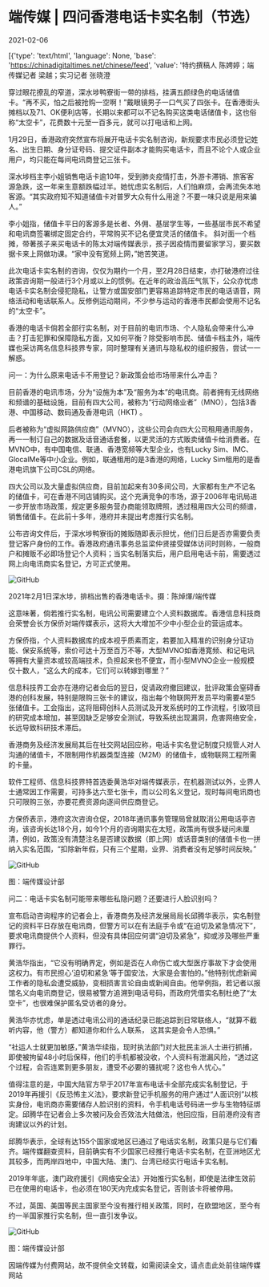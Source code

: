 # 端传媒 | 四问香港电话卡实名制（节选）

2021-02-06

[{'type': 'text/html', 'language': None, 'base': 'https://chinadigitaltimes.net/chinese/feed', 'value': '特约撰稿人 陈娉婷；端传媒记者 梁越；实习记者 张晓澄

穿过眼花撩乱的窄道，深水埗鸭寮街一带的排档，挂满五颜绿色的电话储值卡。“再不买，怕之后被抢购一空啊！”戴眼镜男子一口气买了四张卡。在香港街头摊档以及71、OK便利店等，长期以来都可以不记名购买这类电话储值卡，这也俗称“太空卡”，花费数十元至一百多元，就可以打电话和上网。

1月29日，香港政府突然宣布将展开电话卡实名制咨询，新规要求市民必须登记姓名、出生日期、身分证号码、提交证件副本才能购买电话卡，而且不论个人或企业用户，均只能在每间电讯商登记三张卡。

深水埗档主李小姐销售电话卡逾10年，受到肺炎疫情打击，外游卡滞销、旅客客源急跌，这一年来生意额跌幅过半。她忧虑实名制后，人们怕麻烦，会再流失本地客源。“其实政府知不知道储值卡对普罗大众有什么用途？不要一味只说是用来骗人。”

李小姐指，储值卡平日的客源多是长者、外佣、基层学生等，一些基层市民不希望和电讯商签署绑定固定合约，平常购买不记名便宜灵活的储值卡。 斜对面一个档摊，带著孩子来买电话卡的陈太对端传媒表示，孩子因疫情而要留家学习，要买数据卡来上网做功课。“家中没有宽频上网，”她苦笑道。

此次电话卡实名制的咨询，仅仅为期约一个月，至2月28日结束，亦打破港府过往政策咨询期一般进行3个月或以上的惯例。在近年的政治高压气氛下，公众亦忧虑电话卡实名制会侵犯隐私，让警方或国安部门更容易追踪特定市民的电话语音，网络活动和电话联系人。反修例运动期间，不少参与运动的香港市民都会使用不记名的“太空卡”。

香港的电话卡倘若全部行实名制，对于目前的电讯市场、个人隐私会带来什么冲击？打击犯罪和保障隐私方面，又如何平衡？除受影响市民、储值卡档主外，端传媒也采访两名信息科技界专家，同时整理有关通讯与隐私权的组织报告，尝试一一解惑。

问一：为什么原来电话卡不用登记？新政策会给市场带来什么冲击？

目前香港的电讯市场，分为“设施为本”及“服务为本”的电讯商。前者拥有无线网络和频谱的基础设施，目前有四大公司，被称为“行动网络业者”（MNO），包括3香港、中国移动、数码通及香港电讯（HKT) 。

后者被称为“虚拟网路供应商”（MVNO），这些公司会向四大公司租用通讯服务，再一一制订自己的数据及话音通话套餐，以更灵活的方式贩卖储值卡给消费者。在MVNO中，有中国电信、联通、香港宽频等大型企业，也有Lucky Sim、IMC、GlocalMe等中小企业。例如，联通租用的是3香港的网络，Lucky Sim租用的是香港电讯旗下公司CSL的网络。

四大公司以及大量虚拟供应商，目前加起来有30多间公司，大家都有生产不记名的储值卡，可在香港不同店铺购买。这个充满竞争的市场，源于2006年电讯局进一步开放市场政策，规定更多服务营办商能领取牌照，透过租用四大公司的频谱，销售储值卡。在此前十多年，港府并未提出考虑推行实名制。

公布咨询文件后，于深水埗鸭寮街的摊贩随即表示担忧，他们日后是否亦需要负责登记客户身份的工作。香港政府通讯事务总监梁仲贤接受媒体访问时则称，一般商户和摊贩不必即场登记个人资料；当实名制落实后，用户启用电话卡前，需要透过网上向电讯商实名登记，方可正式使用。

![GitHub](https://chinadigitaltimes.net/chinese/files/2021/02/post-662417-601e78e5eab8c.)

2021年2月1日深水埗，排档出售的香港电话卡。摄：陈焯煇/端传媒

这意味著，倘若推行实名制，电讯公司需要建立个人资料数据库。香港信息科技商会荣誉会长方保侨对端传媒表示，这将大大增加不少中小型企业的营运成本。

方保侨指，个人资料数据库的成本视乎质素而定，若要加入精准的识别身分证功能、保安系统等，索价可达十万至百万不等，大型MVNO如香港寛频、和记电讯等拥有大量资本或较高端技术，负担起来也不便宜，而小型MVNO企业一般规模仅十数人，“这么大的成本，它们可以转嫁到哪里？”

信息科技界工会亦在港府记者会后的翌日，促请政府撤回建议，批评政策会窒碍香港的创科发展，特别是限购三张卡的建议，指出每个物联网开发员平均需要4至5张储值卡。工会指出，这将阻碍创科人员测试及开发系统时的工作流程，引致项目的研究成本增加，甚至因缺乏足够安全测试，导致系统出现漏洞，危害网络安全，长远导致科研技术滞后。

香港商务及经济发展局其后在社交网站回应称，电话卡实名登记制度只规管人对人沟通的储值卡，不限制用作机器类型连接（M2M）的储值卡，或物联网工程所需的卡量。

软件工程师、信息科技界特首选委黄浩华对端传媒表示，在机器测试以外，业界人士通常因工作需要，可持多达六至七张卡，而以公司名义登记，现时每间电讯商也只可限购三张，亦要花费资源向逐间供应商登记。

方保侨表示，港府这次咨询仓促，2018年通讯事务管理局曾就取消公用电话亭咨询，该咨询长达18个月，如今1个月的咨询期实在太短，政策尚有很多疑问未厘清，例如，政策没有清楚注名是否建议数据（即上网）或话音类别的储值卡也一拼纳入实名范围，“扣除新年假，只有三个星期，业界、消费者没有足够时间反映。”

![GitHub](https://chinadigitaltimes.net/chinese/files/2021/02/post-662417-601e78e602f3a.png)

图：端传媒设计部

问二：电话卡实名制可能带来哪些私隐问题？还要进行人脸识别吗？

宣布启动咨询程序的记者会上，香港商务及经济发展局局长邱腾华表示，实名制登记的资料平日存放在电讯商，但警方可以在有法庭手令或“在迫切及紧急情况下”，要求电讯商提供个人资料，但没有具体回应何谓“迫切及紧急”，抑或涉及哪些严重罪行。

黄浩华指出，“它没有明确界定，例如是否在人命伤亡或大型医疗事故下才会使用这权力。有市民担心‘迫切和紧急’等于国安法，大家是会害怕的。”他特别忧虑新闻工作者的隐私会遭受威胁，变相损害言论自由或新闻自由。他举例指，若记者以报馆名义向电讯商登记，很易被警方追溯到电话号码，而政府凭借实名制杜绝了“太空卡”，也很难保护匿名受访者的身分。

黄浩华亦忧虑，单是透过电讯公司的通话纪录已能追踪到日常联络人，“就算不截听内容，他（警方）都知道你和什么人联系， 这其实是会令人恐惧。”

“社运人士就更加敏感，”黄浩华续指，现时执法部门对大批民主派人士进行抓捕，即使被拘留48小时后保释，他们的手机都被没收，个人资料有泄漏风险，“透过这个过程，会否连累到更多朋友，遭受不必要的骚扰呢？这也令人忧心。”

值得注意的是，中国大陆官方早于2017年宣布电话卡全部完成实名制登记，于2019年再援引《反恐怖主义法》，要求新登记手机服务的用户通过“人面识别”以核实身份，电讯商亦需要储存人脸识别的资料，令手机电话号码进一步与生物特征绑定。邱腾华在记者会上多次被问及会否效法大陆做法，他回应指，目前港府没有咨询建议以外的计划。

邱腾华表示，全球有达155个国家或地区已通过了电话实名制，政策只是与它们看齐。端传媒翻查资料，目前确实有不少国家已经推行电话卡实名制，在亚洲地区尤其较多，而两岸四地中，中国大陆、澳门、台湾已经实行电话卡实名制。

2019年年底，澳门政府援引《网络安全法》开始推行实名制，即使是法律生效前已在使用的电话卡，也必须在180天内完成实名登记，否则该卡将被停用。

不过，英国、美国等民主国家至今没有推行相关政策，同时，在欧盟地区，至今有约一半国家推行实名制，但一直引发争议。

![GitHub](https://chinadigitaltimes.net/chinese/files/2021/02/post-662417-601e78e616d35.png)

图：端传媒设计部

因端传媒为付费网站，故不提供全文转载，如需阅读全文，请点击此处前往端传媒网站

